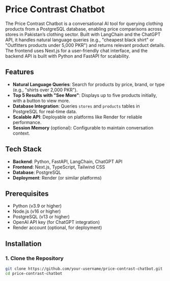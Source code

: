 # Price Contrast Chatbot

The Price Contrast Chatbot is a conversational AI tool for querying clothing products from a PostgreSQL database, enabling price comparisons across stores in Pakistan’s clothing sector. Built with LangChain and the ChatGPT API, it handles natural language queries (e.g., "cheapest black shirt" or "Outfitters products under 5,000 PKR") and returns relevant product details. The frontend uses Next.js for a user-friendly chat interface, and the backend API is built with Python and FastAPI for scalability.

## Features

- **Natural Language Queries**: Search for products by price, brand, or type (e.g., "shirts over 2,000 PKR").
- **Top 5 Results with "See More"**: Displays up to five products initially, with a button to view more.
- **Database Integration**: Queries `stores` and `products` tables in PostgreSQL for real-time data.
- **Scalable API**: Deployable on platforms like Render for reliable performance.
- **Session Memory** (optional): Configurable to maintain conversation context.

## Tech Stack

- **Backend**: Python, FastAPI, LangChain, ChatGPT API
- **Frontend**: Next.js, TypeScript, Tailwind CSS
- **Database**: PostgreSQL
- **Deployment**: Render (or similar platforms)

## Prerequisites

- Python (v3.9 or higher)
- Node.js (v16 or higher)
- PostgreSQL (v13 or higher)
- OpenAI API key (for ChatGPT integration)
- Render account (optional, for deployment)

## Installation

### 1. Clone the Repository


```bash
git clone https://github.com/your-username/price-contrast-chatbot.git
cd price-contrast-chatbot
